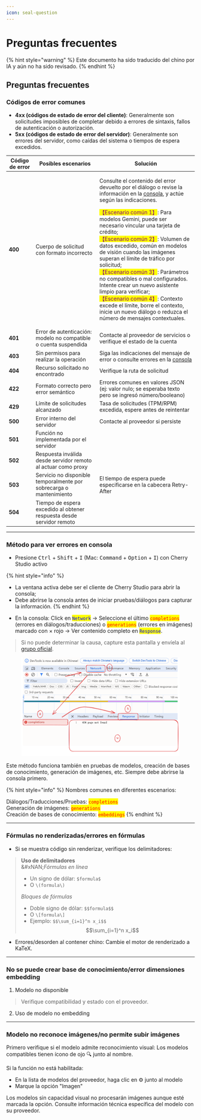 ```yaml
---
icon: seal-question
---
```


# Preguntas frecuentes

{% hint style="warning" %}
Este documento ha sido traducido del chino por IA y aún no ha sido revisado.
{% endhint %}

## Preguntas frecuentes

### Códigos de error comunes

* **4xx (códigos de estado de error del cliente)**: Generalmente son solicitudes imposibles de completar debido a errores de sintaxis, fallos de autenticación o autorización.
* **5xx (códigos de estado de error del servidor)**: Generalmente son errores del servidor, como caídas del sistema o tiempos de espera excedidos.

| Código de error | Posibles escenarios                                                  | Solución                                                                                                                                                                                                                                                                                                                                                                                                                                                                                                                                                                                                                                                                                                                                                                                                                                                                       |
| --------------- | -------------------------------------------------------------------- | ------------------------------------------------------------------------------------------------------------------------------------------------------------------------------------------------------------------------------------------------------------------------------------------------------------------------------------------------------------------------------------------------------------------------------------------------------------------------------------------------------------------------------------------------------------------------------------------------------------------------------------------------------------------------------------------------------------------------------------------------------------------------------------------------------------------------------------------------------------------------------ |
| **400**         | Cuerpo de solicitud con formato incorrecto                           | <p>Consulte el contenido del error devuelto por el diálogo o revise la información en la <a href="questions.md#kong-zhi-tai-bao-cuo-cha-kan-fang-fa">consola</a>, y actúe según las indicaciones.</p><p><mark style="color:purple;">【Escenario común 1】</mark>: Para modelos Gemini, puede ser necesario vincular una tarjeta de crédito;<br><mark style="color:purple;">【Escenario común 2】</mark>: Volumen de datos excedido, común en modelos de visión cuando las imágenes superan el límite de tráfico por solicitud;<br><mark style="color:purple;">【Escenario común 3】</mark>: Parámetros no compatibles o mal configurados. Intente crear un nuevo asistente limpio para verificar;<br><mark style="color:purple;">【Escenario común 4】</mark>: Contexto excede el límite, borre el contexto, inicie un nuevo diálogo o reduzca el número de mensajes contextuales.</p> |
| **401**         | Error de autenticación: modelo no compatible o cuenta suspendida     | Contacte al proveedor de servicios o verifique el estado de la cuenta                                                                                                                                                                                                                                                                                                                                                                                                                                                                                                                                                                                                                                                                                                                                                                                                          |
| **403**         | Sin permisos para realizar la operación                              | Siga las indicaciones del mensaje de error o consulte errores en la [consola](questions.md#kong-zhi-tai-bao-cuo-cha-kan-fang-fa)                                                                                                                                                                                                                                                                                                                                                                                                                                                                                                                                                                                                                                                                                                                                               |
| **404**         | Recurso solicitado no encontrado                                     | Verifique la ruta de solicitud                                                                                                                                                                                                                                                                                                                                                                                                                                                                                                                                                                                                                                                                                                                                                                                                                                                 |
| **422**         | Formato correcto pero error semántico                                | Errores comunes en valores JSON (ej: valor nulo; se esperaba texto pero se ingresó número/booleano)                                                                                                                                                                                                                                                                                                                                                                                                                                                                                                                                                                                                                                                                                                                                                                            |
| **429**         | Límite de solicitudes alcanzado                                      | Tasa de solicitudes (TPM/RPM) excedida, espere antes de reintentar                                                                                                                                                                                                                                                                                                                                                                                                                                                                                                                                                                                                                                                                                                                                                                                                             |
| **500**         | Error interno del servidor                                           | Contacte al proveedor si persiste                                                                                                                                                                                                                                                                                                                                                                                                                                                                                                                                                                                                                                                                                                                                                                                                                                              |
| **501**         | Función no implementada por el servidor                              |                                                                                                                                                                                                                                                                                                                                                                                                                                                                                                                                                                                                                                                                                                                                                                                                                                                                                |
| **502**         | Respuesta inválida desde servidor remoto al actuar como proxy        |                                                                                                                                                                                                                                                                                                                                                                                                                                                                                                                                                                                                                                                                                                                                                                                                                                                                                |
| **503**         | Servicio no disponible temporalmente por sobrecarga o mantenimiento  | El tiempo de espera puede especificarse en la cabecera Retry-After                                                                                                                                                                                                                                                                                                                                                                                                                                                                                                                                                                                                                                                                                                                                                                                                             |
| **504**         | Tiempo de espera excedido al obtener respuesta desde servidor remoto |                                                                                                                                                                                                                                                                                                                                                                                                                                                                                                                                                                                                                                                                                                                                                                                                                                                                                |

***

### Método para ver errores en consola

* Presione <kbd>Ctrl</kbd> + <kbd>Shift</kbd> + <kbd>I</kbd> (Mac: <kbd>Command</kbd> + <kbd>Option</kbd> + <kbd>I</kbd>) con Cherry Studio activo

{% hint style="info" %}
- La ventana activa debe ser el cliente de Cherry Studio para abrir la consola;
- Debe abrirse la consola antes de iniciar pruebas/diálogos para capturar la información.
{% endhint %}

* En la consola: Click en <mark style="color:blue;">`Network`</mark> → Seleccione el último <mark style="color:red;">`completions`</mark> (errores en diálogos/traducciones) o <mark style="color:red;">`generations`</mark> (errores en imágenes) marcado con × rojo → Ver contenido completo en <mark style="color:blue;">`Response`</mark>.

> Si no puede determinar la causa, capture esta pantalla y envíela al [grupo oficial](https://t.me/CherryStudioAI).

<figure><img src="../.gitbook/assets/image (1) (1) (1) (1) (1).png" alt="" width="563"><figcaption></figcaption></figure>

Este método funciona también en pruebas de modelos, creación de bases de conocimiento, generación de imágenes, etc. Siempre debe abrirse la consola primero.

{% hint style="info" %}
Nombres comunes en diferentes escenarios:

Diálogos/Traducciones/Pruebas: <mark style="color:red;">`completions`</mark>\
Generación de imágenes: <mark style="color:red;">`generations`</mark>\
Creación de bases de conocimiento: <mark style="color:red;">`embeddings`</mark>
{% endhint %}

***

### Fórmulas no renderizadas/errores en fórmulas

* Si se muestra código sin renderizar, verifique los delimitadores:

> **Uso de delimitadores**\
> &#xNAN;_&#x46;órmulas en línea_
>
> * Un signo de dólar: `$formula$`
> * O `\(formula\)`
>
> _Bloques de fórmulas_
>
> * Doble signo de dólar: `$$formula$$`
> * O `\[formula\]`
> * Ejemplo: `$$\sum_{i=1}^n x_i$$`\
>   $$\sum_{i=1}^n x_i$$

* Errores/desorden al contener chino: Cambie el motor de renderizado a KaTeX.

***

### No se puede crear base de conocimiento/error dimensiones embedding

1. Modelo no disponible

> Verifique compatibilidad y estado con el proveedor.

2. Uso de modelo no embedding

***

### Modelo no reconoce imágenes/no permite subir imágenes

Primero verifique si el modelo admite reconocimiento visual: Los modelos compatibles tienen ícono de ojo 🔍 junto al nombre.

Si la función no está habilitada:

* En la lista de modelos del proveedor, haga clic en ⚙️ junto al modelo
* Marque la opción "Imagen"

Los modelos sin capacidad visual no procesarán imágenes aunque esté marcada la opción. Consulte información técnica específica del modelo con su proveedor.
